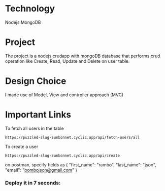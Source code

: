 # Technology
Nodejs
MongoDB

# Project
The project is a nodejs crudapp with mongoDB database that performs crud operation like Create, Read, Update and Delete on user table.
 

 # Design Choice
 I made use of Model, View and controller approach (MVC)

 # Important Links
 To fetch all users in the table 
```
https://puzzled-slug-sunbonnet.cyclic.app/api/fetch-users/all
```

To create a user
```
https://puzzled-slug-sunbonnet.cyclic.app/api/create
```
on postman, specify fields as 
{
    "first_name": "rambo",
    "last_name": "json",
    "email": "bombojson@gmail.com"
}

### Deploy it in 7 seconds: